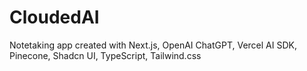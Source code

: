 # CloudedAI
Notetaking app created with Next.js, OpenAI ChatGPT, Vercel AI SDK, Pinecone, Shadcn UI, TypeScript, Tailwind.css
